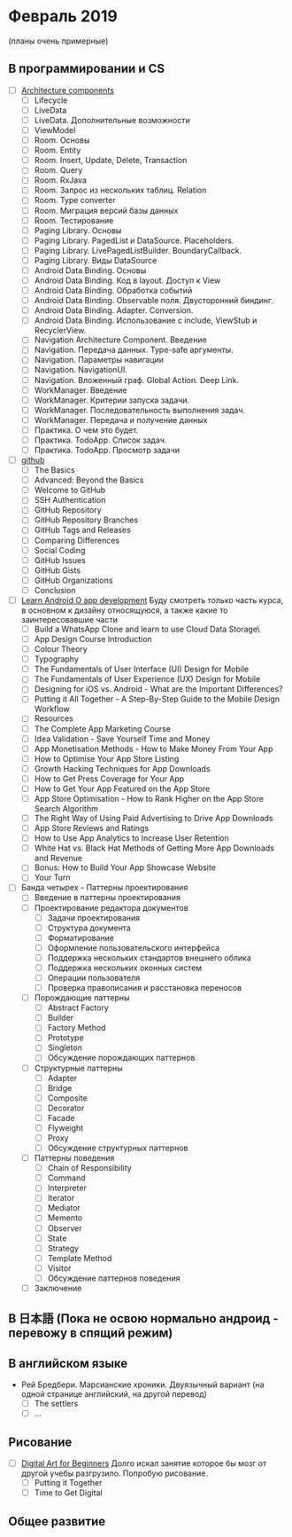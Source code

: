 # Февраль 2019
(планы очень примерные) 
## В программировании и CS
- [ ] [Architecture components](https://startandroid.ru/ru/courses/architecture-components.html)
  - [ ] Lifecycle 
  - [ ] LiveData 
  - [ ] LiveData. Дополнительные возможности 
  - [ ] ViewModel 
  - [ ] Room. Основы 
  - [ ] Room. Entity 
  - [ ] Room. Insert, Update, Delete, Transaction 
  - [ ] Room. Query 
  - [ ] Room. RxJava 
  - [ ] Room. Запрос из нескольких таблиц. Relation 
  - [ ] Room. Type converter 
  - [ ] Room. Миграция версий базы данных 
  - [ ] Room. Тестирование 
  - [ ] Paging Library. Основы 
  - [ ] Paging Library. PagedList и DataSource. Placeholders. 
  - [ ] Paging Library. LivePagedListBuilder. BoundaryCallback. 
  - [ ] Paging Library. Виды DataSource 
  - [ ] Android Data Binding. Основы 
  - [ ] Android Data Binding. Код в layout. Доступ к View 
  - [ ] Android Data Binding. Обработка событий 
  - [ ] Android Data Binding. Observable поля. Двусторонний биндинг. 
  - [ ] Android Data Binding. Adapter. Conversion. 
  - [ ] Android Data Binding. Использование с include, ViewStub и RecyclerView. 
  - [ ] Navigation Architecture Component. Введение 
  - [ ] Navigation. Передача данных. Type-safe аргументы. 
  - [ ] Navigation. Параметры навигации 
  - [ ] Navigation. NavigationUI. 
  - [ ] Navigation. Вложенный граф. Global Action. Deep Link. 
  - [ ] WorkManager. Введение 
  - [ ] WorkManager. Критерии запуска задачи. 
  - [ ] WorkManager. Последовательность выполнения задач. 
  - [ ] WorkManager. Передача и получение данных 
  - [ ] Практика. О чем это будет. 
  - [ ] Практика. TodoApp. Список задач. 
  - [ ] Практика. TodoApp. Просмотр задачи 
- [ ] [github](https://www.udemy.com/github-ultimate/learn/v4/overview)
  - [ ] The Basics
  - [ ] Advanced: Beyond the Basics
  - [ ] Welcome to GitHub
  - [ ] SSH Authentication
  - [ ] GitHub Repository
  - [ ] GitHub Repository Branches
  - [ ] GitHub Tags and Releases
  - [ ] Comparing Differences
  - [ ] Social Coding
  - [ ] GitHub Issues
  - [ ] GitHub Gists
  - [ ] GitHub Organizations
  - [ ] Conclusion
- [ ] [Learn Android O app development](https://www.udemy.com/android-app-development-with-java/learn/v4/overview) Буду смотреть только часть курса, в основном к дизайну относящуюся, а также какие то заинтересовавшие части
  - [ ] Build a WhatsApp Clone and learn to use Cloud Data Storage\
  - [ ] App Design Course Introduction
  - [ ] Colour Theory
  - [ ] Typography
  - [ ] The Fundamentals of User Interface (UI) Design for Mobile
  - [ ] The Fundamentals of User Experience (UX) Design for Mobile
  - [ ] Designing for iOS vs. Android - What are the Important Differences?
  - [ ] Putting it All Together - A Step-By-Step Guide to the Mobile Design Workflow
  - [ ] Resources
  - [ ] The Complete App Marketing Course
  - [ ] Idea Validation - Save Yourself Time and Money
  - [ ] App Monetisation Methods - How to Make Money From Your App
  - [ ] How to Optimise Your App Store Listing
  - [ ] Growth Hacking Techniques for App Downloads
  - [ ] How to Get Press Coverage for Your App
  - [ ] How to Get Your App Featured on the App Store
  - [ ] App Store Optimisation - How to Rank Higher on the App Store Search Algorithm
  - [ ] The Right Way of Using Paid Advertising to Drive App Downloads
  - [ ] App Store Reviews and Ratings
  - [ ] How to Use App Analytics to Increase User Retention
  - [ ] White Hat vs. Black Hat Methods of Getting More App Downloads and Revenue
  - [ ] Bonus: How to Build Your App Showcase Website
  - [ ] Your Turn
- [ ] Банда четырех - Паттерны проектирования
  - [ ] Введение в паттерны проектирования
  - [ ] Проектирование редактора документов
    - [ ] Задачи проектирования
    - [ ] Структура документа
    - [ ] Форматирование
    - [ ] Оформление пользовательского интерфейса
    - [ ] Поддержка нескольких стандартов внешнего облика
    - [ ] Поддержка нескольких оконных систем
    - [ ] Операции пользователя
    - [ ] Проверка правописания и расстановка переносов
  - [ ] Порождающие паттерны
    - [ ] Abstract Factory
    - [ ] Builder
    - [ ] Factory Method
    - [ ] Prototype
    - [ ] Singleton
    - [ ] Обсуждение порождающих паттернов
  - [ ] Структурные паттерны
    - [ ] Adapter
    - [ ] Bridge
    - [ ] Composite
    - [ ] Decorator
    - [ ] Facade
    - [ ] Flyweight
    - [ ] Proxy
    - [ ] Обсуждение структурных паттернов
  - [ ] Паттерны поведения
    - [ ] Chain of Responsibility
    - [ ] Command
    - [ ] Interpreter
    - [ ] Iterator
    - [ ] Mediator
    - [ ] Memento
    - [ ] Observer
    - [ ] State
    - [ ] Strategy
    - [ ] Template Method
    - [ ] Visitor
    - [ ] Обсуждение паттернов поведения
  - [ ] Заключение
## В 日本語 (Пока не освою нормально андроид - перевожу в спящий режим)

## В английском языке
- Рей Бредбери. Марсианские хроники. Двуязычный вариант (на одной странице английский, на другой перевод)
  - [ ] The settlers
  - [ ] ...

## Рисование
- [ ] [Digital Art for Beginners](https://www.udemy.com/digital-art-101-from-beginner-to-pro) Долго искал занятие которое бы мозг от другой учебы разгрузило. Попробую рисование.
  - [ ] Putting it Together
  - [ ] Time to Get Digital
## Общее развитие